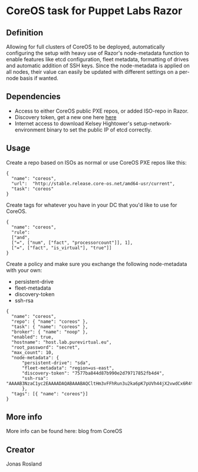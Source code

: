 # CoreOS task for Puppet Labs Razor

## Definition

Allowing for full clusters of CoreOS to be deployed, automatically configuring the setup with heavy use of Razor's node-metadata function to enable features like etcd configuration, fleet metadata, formatting of drives and automatic addition of SSH keys. Since the node-metadata is applied on all nodes, their value can easily be updated with different settings on a per-node basis if wanted.

## Dependencies

 - Access to either CoreOS public PXE repos, or added ISO-repo in Razor.
 - Discovery token, get a new one here [here](http://discovery.etcd.io/new)
 - Internet access to download Kelsey Hightower's setup-network-environment binary to set the public IP of etcd correctly.

## Usage

Create a repo based on ISOs as normal or use CoreOS PXE repos like this:

```
{
  "name": "coreos",
  "url":  "http://stable.release.core-os.net/amd64-usr/current",
  "task": "coreos"
}
```

Create tags for whatever you have in your DC that you'd like to use for CoreOS.

```
{
  "name": "coreos",
  "rule":
  ["and",
  ["=", ["num", ["fact", "processorcount"]], 1],
  ["=", ["fact", "is_virtual"], "true"]]
}
```

Create a policy and make sure you exchange the following node-metadata with your own:

 - persistent-drive
 - fleet-metadata
 - discovery-token
 - ssh-rsa

```
{
  "name": "coreos",
  "repo": { "name": "coreos" },
  "task": { "name": "coreos" },
  "broker": { "name": "noop" },
  "enabled": true,
  "hostname": "host.lab.purevirtual.eu",
  "root_password": "secret",
  "max_count": 10,
  "node-metadata": {
	  "persistent-drive": "sda",
	  "fleet-metadata": "region=us-east",
	  "discovery-token": "7577ba844d87b990e2d79717852fb4d4",
	  "ssh-rsa": "AAAAB3NzaC1yc2EAAAADAQABAAABAQCltHm3vFFhRun3u2ka6pK7pUVh44jX2vwdCx6R4t6N4HyHWemf9WzGVhjFYupoxYTbtyqkCCKyMFXEFULRVsfRZ/7wl3IPZGsQMXUSDFYaPfhrpkvj8mJbghrSSj2rmlrKKgA2Jl0Y5jXR+W+sCsdnilquh/vWcWcbUlkcGlK0SYrkfVnfsmmSFhSWa56kCz69B35un3CuX4fEWvIW1bhq+6IruB4DewVlfz6pXE4fHUK0oiqlvlv7boLlR4kMoQ+49DjKlRyJdkHZJtaW3RvKBaF6qbTTPC24tETDKs1GIv2tTDmxl1O1RFG5J91kq70yp6KrB+NQ6i/AnLuRmRmF"
	  },
  "tags": [{ "name": "coreos"}]
}
```

## More info

More info can be found here: blog from CoreOS

## Creator

Jonas Rosland